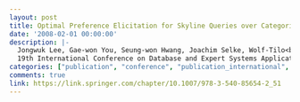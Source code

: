 ```yaml
---
layout: post
title: Optimal Preference Elicitation for Skyline Queries over Categorical Domains
date: '2008-02-01 00:00:00'
description: |-
  Jongwuk Lee, Gae-won You, Seung-won Hwang, Joachim Selke, Wolf-Tilo<br />
  19th International Conference on Database and Expert Systems Applications (DEXA), 610-624, 2008
categories: ["publication", "conference", "publication_international", "conference_international"]
comments: true
link: https://link.springer.com/chapter/10.1007/978-3-540-85654-2_51
---
```

